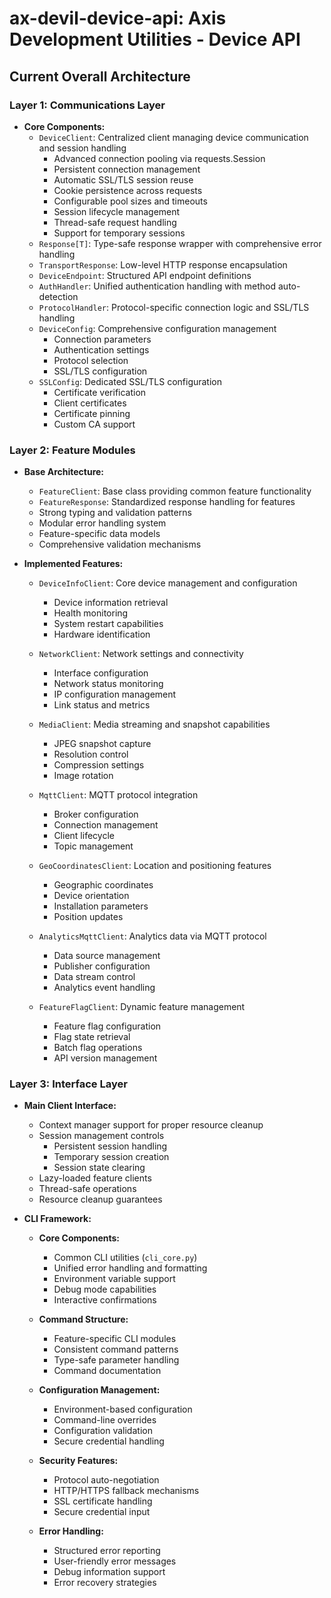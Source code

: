 # ax-devil-device-api: Axis Development Utilities - Device API

## Current Overall Architecture

### Layer 1: Communications Layer
- **Core Components:**
  - `DeviceClient`: Centralized client managing device communication and session handling
    - Advanced connection pooling via requests.Session
    - Persistent connection management
    - Automatic SSL/TLS session reuse
    - Cookie persistence across requests
    - Configurable pool sizes and timeouts
    - Session lifecycle management
    - Thread-safe request handling
    - Support for temporary sessions
  - `Response[T]`: Type-safe response wrapper with comprehensive error handling
  - `TransportResponse`: Low-level HTTP response encapsulation
  - `DeviceEndpoint`: Structured API endpoint definitions
  - `AuthHandler`: Unified authentication handling with method auto-detection
  - `ProtocolHandler`: Protocol-specific connection logic and SSL/TLS handling
  - `DeviceConfig`: Comprehensive configuration management
    - Connection parameters
    - Authentication settings
    - Protocol selection
    - SSL/TLS configuration
  - `SSLConfig`: Dedicated SSL/TLS configuration
    - Certificate verification
    - Client certificates
    - Certificate pinning
    - Custom CA support

### Layer 2: Feature Modules
- **Base Architecture:**
  - `FeatureClient`: Base class providing common feature functionality
  - `FeatureResponse`: Standardized response handling for features
  - Strong typing and validation patterns
  - Modular error handling system
  - Feature-specific data models
  - Comprehensive validation mechanisms
  
- **Implemented Features:**
  - `DeviceInfoClient`: Core device management and configuration
    - Device information retrieval
    - Health monitoring
    - System restart capabilities
    - Hardware identification
  
  - `NetworkClient`: Network settings and connectivity
    - Interface configuration
    - Network status monitoring
    - IP configuration management
    - Link status and metrics
  
  - `MediaClient`: Media streaming and snapshot capabilities
    - JPEG snapshot capture
    - Resolution control
    - Compression settings
    - Image rotation
  
  - `MqttClient`: MQTT protocol integration
    - Broker configuration
    - Connection management
    - Client lifecycle
    - Topic management
  
  - `GeoCoordinatesClient`: Location and positioning features
    - Geographic coordinates
    - Device orientation
    - Installation parameters
    - Position updates
  
  - `AnalyticsMqttClient`: Analytics data via MQTT protocol
    - Data source management
    - Publisher configuration
    - Data stream control
    - Analytics event handling
    
  - `FeatureFlagClient`: Dynamic feature management
    - Feature flag configuration
    - Flag state retrieval
    - Batch flag operations
    - API version management

### Layer 3: Interface Layer
- **Main Client Interface:**
  - Context manager support for proper resource cleanup
  - Session management controls
    - Persistent session handling
    - Temporary session creation
    - Session state clearing
  - Lazy-loaded feature clients
  - Thread-safe operations
  - Resource cleanup guarantees

- **CLI Framework:**
  - **Core Components:**
    - Common CLI utilities (`cli_core.py`)
    - Unified error handling and formatting
    - Environment variable support
    - Debug mode capabilities
    - Interactive confirmations
  
  - **Command Structure:**
    - Feature-specific CLI modules
    - Consistent command patterns
    - Type-safe parameter handling
    - Command documentation
  
  - **Configuration Management:**
    - Environment-based configuration
    - Command-line overrides
    - Configuration validation
    - Secure credential handling
  
  - **Security Features:**
    - Protocol auto-negotiation
    - HTTP/HTTPS fallback mechanisms
    - SSL certificate handling
    - Secure credential input
  
  - **Error Handling:**
    - Structured error reporting
    - User-friendly error messages
    - Debug information support
    - Error recovery strategies

